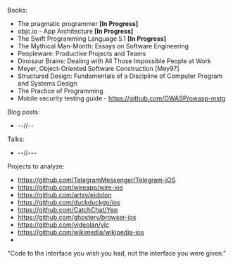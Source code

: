 Books:

- The pragmatic programmer **[In Progress]**
- objc.io - App Architecture **[In Progress]**
- The Swift Programming Language 5.1 **[In Progress]**
- The Mythical Man-Month: Essays on Software Engineering
- Peopleware: Productive Projects and Teams
- Dinosaur Brains: Dealing with All Those Impossible People at Work
- Meyer, Object-Oriented Software Construction [Mey97]
- Structured Design: Fundamentals of a Discipline of Computer Program and Systems Design
- The Practice of Programming
- Mobile security testing guide - https://github.com/OWASP/owasp-mstg

Blog posts:

- --//--

Talks:
- --//---
  
 Projects to analyze:
- https://github.com/TelegramMessenger/Telegram-iOS
- https://github.com/wireapp/wire-ios
- https://github.com/artsy/eidolon
- https://github.com/duckduckgo/ios
- https://github.com/CatchChat/Yep
- https://github.com/ghostery/browser-ios
- https://github.com/videolan/vlc
- https://github.com/wikimedia/wikipedia-ios
- 

"Code to the interface you wish you had, not the interface you were given."

